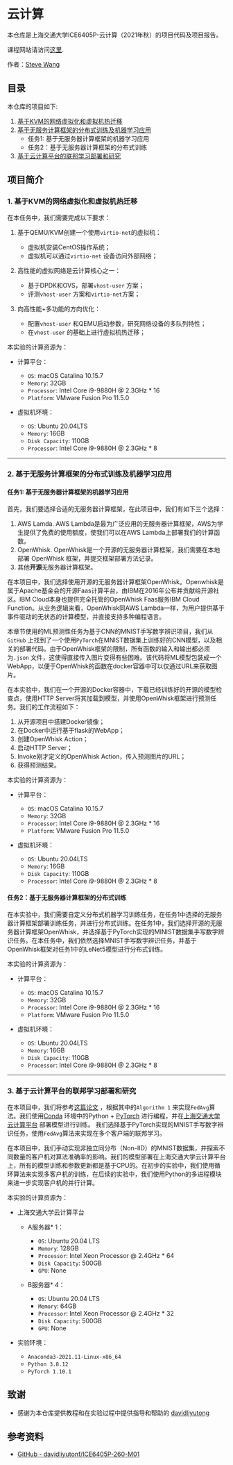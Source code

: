 # 云计算

本仓库是上海交通大学ICE6405P-云计算（2021年秋）的项目代码及项目报告。

课程网站请访问[这里](https://tsingz0.github.io/ICE6405P-260-M01/).

作者：[Steve Wang](mailto:steve_wang@sjtu.edu.cn)

## 目录

本仓库的项目如下:

1. [基于KVM的网络虚拟化和虚拟机热迁移](Virtualization)
2. [基于无服务计算框架的分布式训练及机器学习应用](Serverless_compute)
   - 任务1: 基于无服务器计算框架的机器学习应用
   - 任务2：基于无服务器计算框架的分布式训练
3. [基于云计算平台的联邦学习部署和研究](FedAvg)

## 项目简介

### 1. 基于KVM的网络虚拟化和虚拟机热迁移

在本任务中，我们需要完成以下要求：

1. 基于QEMU/KVM创建一个使用`virtio-net`的虚拟机：
    - 虚拟机安装CentOS操作系统；
    - 虚拟机可以通过`virtio-net` 设备访问外部网络；

2. 高性能的虚拟网络是云计算核心之一：
    - 基于DPDK和OVS，部署`vhost-user` 方案；
    - 评测`vhost-user` 方案和`virtio-net`方案；

3. 向高性能+多功能的方向优化：
    - 配置`vhost-user` 和QEMU启动参数，研究网络设备的多队列特性；
    - 在`vhost-user` 的基础上进行虚拟机热迁移；

本实验的计算资源为：

- 计算平台：
    - `OS`: macOS Catalina 10.15.7
    - `Memory`: 32GB
    - `Processor`: Intel Core i9-9880H @ 2.3GHz * 16
    - `Platform`: VMware Fusion Pro 11.5.0

- 虚拟机环境：
    - `OS`: Ubuntu 20.04LTS
    - `Memory`: 16GB
    - `Disk Capacity`: 110GB
    - `Processor`: Intel Core i9-9880H @ 2.3GHz * 8

---





### 2. 基于无服务计算框架的分布式训练及机器学习应用

#### 任务1: 基于无服务器计算框架的机器学习应用

首先，我们要选择合适的无服务器计算框架，在此项目中，我们有如下三个选择：

1. AWS Lamda. AWS Lambda是最为广泛应用的无服务器计算框架，AWS为学生提供了免费的使用额度，使我们可以在AWS Lambda上部署我们的计算函数。
2. OpenWhisk. OpenWhisk是一个开源的无服务器计算框架，我们需要在本地部署 OpenWhisk 框架，并提交框架部署方法记录。
3. 其他**开源**无服务器计算框架。

在本项目中，我们选择使用开源的无服务器计算框架OpenWhisk。Openwhisk是属于Apache基金会的开源Faas计算平台，由IBM在2016年公布并贡献给开源社区。IBM Cloud本身也提供完全托管的OpenWhisk Faas服务IBM Cloud Function。从业务逻辑来看，OpenWhisk同AWS Lambda一样，为用户提供基于事件驱动的无状态的计算模型，并直接支持多种编程语言。

本章节使用的ML预测性任务为基于CNN的MNIST手写数字辨识项目，我们从`GitHub` 上找到了一个使用`PyTorch`在MNIST数据集上训练好的CNN模型，以及相关的部署代码。由于OpenWhisk框架的限制，所有函数的输入和输出都必须为`.json` 文件，这使得直接传入图片变得有些困难。该代码将ML模型包装成一个WebApp，以便于OpenWhisk的函数在docker容器中可以仅通过URL来获取图片。

在本实验中，我们在一个开源的Docker容器中，下载已经训练好的开源的模型检查点，使用HTTP Server将其加载到模型，并使用OpenWhisk框架进行预测任务。我们的工作流程如下：

1. 从开源项目中搭建Docker镜像；
2. 在Docker中运行基于flask的WebApp；
3. 创建OpenWhisk Action；
4. 启动HTTP Server；
5. Invoke刚才定义的OpenWhisk Action，传入预测图片的URL；
6. 获得预测结果。

本实验的计算资源为：

- 计算平台：
    - `OS`: macOS Catalina 10.15.7
    - `Memory`: 32GB
    - `Processor`: Intel Core i9-9880H @ 2.3GHz * 16
    - `Platform`: VMware Fusion Pro 11.5.0

- 虚拟机环境：
    - `OS`: Ubuntu 20.04LTS
    - `Memory`: 16GB
    - `Disk Capacity`: 110GB
    - `Processor`: Intel Core i9-9880H @ 2.3GHz * 8


#### 任务2：基于无服务器计算框架的分布式训练

在本实验中，我们需要自定义分布式机器学习训练任务，在任务1中选择的无服务器计算框架部署训练任务，并进行分布式训练。在任务1中，我们选择开源的无服务器计算框架OpenWhisk，并选择基于PyTorch实现的MINIST数据集手写数字辨识任务。在本任务中，我们依然选择MNIST手写数字辨识任务，并基于OpenWhisk框架对任务1中的LeNet5模型进行分布式训练。

本实验的计算资源为：

- 计算平台：
    - `OS`: macOS Catalina 10.15.7
    - `Memory`: 32GB
    - `Processor`: Intel Core i9-9880H @ 2.3GHz * 16
    - `Platform`: VMware Fusion Pro 11.5.0

- 虚拟机环境：
    - `OS`: Ubuntu 20.04LTS
    - `Memory`: 16GB
    - `Disk Capacity`: 110GB
    - `Processor`: Intel Core i9-9880H @ 2.3GHz * 8

---

### 3. 基于云计算平台的联邦学习部署和研究

在本项目中，我们将参考[这篇论文](https://arxiv.org/pdf/1602.05629.pdf) ，根据其中的`Algorithm 1` 来实现`FedAvg`算法。我们使用[Conda](https://www.anaconda.com/products/individual) 环境中的Python + [PyTorch](https://pytorch.org/) 进行编程，并在[上海交通大学云计算平台](https://home.jcloud.sjtu.edu.cn/) 部署模型进行训练。 我们选择基于PyTorch实现的MNIST手写数字辨识任务，使用`FedAvg`算法来实现在多个客户端的联邦学习。

在本项目中，我们手动实现非独立同分布（Non-IID）的MNIST数据集，并探索不同数量的客户机对算法准确率的影响。我们的模型部署在上海交通大学云计算平台上，所有的模型训练和参数更新都是基于CPU的。在初步的实验中，我们使用循环算法来实现多客户机的训练，在后续的实验中，我们使用Python的多进程模块来进一步实现客户机的并行计算。

本实验的计算资源为：

- 上海交通大学云计算平台

    - A服务器* 1：
        - `OS`: Ubuntu 20.04 LTS
        - `Memory`: 128GB
        - `Processor`: Intel Xeon Processor @ 2.4GHz * 64
        - `Disk Capacity`: 500GB
        - `GPU`: None

    - B服务器* 4：
        - `OS`: Ubuntu 20.04 LTS
        - `Memory`: 64GB
        - `Processor`: Intel Xeon Processor @ 2.4GHz * 32
        - `Disk Capacity`: 500GB
        - `GPU`: None

- 实验环境：
    - `Anaconda3-2021.11-Linux-x86_64`
    - `Python 3.8.12`
    - `PyTorch 1.10.1`

## 致谢

- 感谢为本仓库提供教程和在实验过程中提供指导和帮助的 [davidliyutong](https://github.com/davidliyutong/)

## 参考资料

- [GitHub - davidliyutonf/ICE6405P-260-M01](https://github.com/davidliyutong/ICE6405P-260-M01/)

